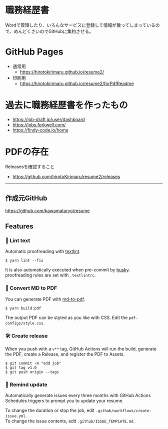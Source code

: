 # 職務経歴書

Wordで管理したり、いろんなサービスに登録して情報が散ってしまっているので、めんどくさいのでGitHubに集約させる。

# GitHub Pages

- 通常用
    - https://hirotokirimaru.github.io/resume2/
- 印刷用
    - https://hirotokirimaru.github.io/resume2/forPdfReadme



# 過去に職務経歴書を作ったもの

- https://job-draft.jp/user/dashboard
- https://jobs.forkwell.com/
- https://findy-code.io/home


# PDFの存在

Releasesを確認すること
- https://github.com/hirotoKirimaru/resume2/releases

---

## 作成元GitHub

https://github.com/kawamataryo/resume

## Features

### 💅 Lint text

Automatic proofreading with [textlint](https://github.com/textlint/textlint).

```
$ yarn lint --fix
```
It is also automatically executed when pre-commit by [husky](https://github.com/typicode/husky).  
proofreading rules are set with `.textlintrc`.



### 📝 Convert MD to PDF

You can generate PDF with [md-to-pdf](https://www.npmjs.com/package/md-to-pdf).


```
$ yarn build:pdf
```

The output PDF can be styled as you like with CSS. Edit the `pdf-configs/style.css`.  

### 🛠 Create release

When you push with a `v**` tag, GitHub Actions will run the build, generate the PDF, create a Release, and register the PDF to Assets.

```
$ git commit -m "add job"
$ git tag v1.0
$ git push origin --tags
```

### 📆 Remind update

Automatically generate issues every three months with GitHub Actions Schedules triggers to prompt you to update your resume.

To change the duration or stop the job, edit `.github/workflows/create-issue.yml`.  
To change the issue contents, edit `.github/ISSUE_TEMPLATE.md`.
